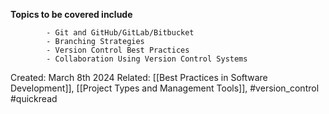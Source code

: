 **Topics to be covered include**

```
		- Git and GitHub/GitLab/Bitbucket
        - Branching Strategies
        - Version Control Best Practices
        - Collaboration Using Version Control Systems
```





Created: March 8th 2024
Related: [[Best Practices in Software Development]], [[Project Types and Management Tools]], #version_control  #quickread 
